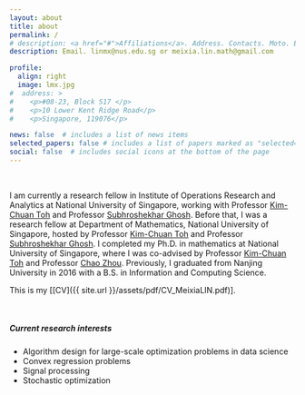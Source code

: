 ```yaml
---
layout: about
title: about
permalink: /
# description: <a href="#">Affiliations</a>. Address. Contacts. Moto. Etc.
description: Email. linmx@nus.edu.sg or meixia.lin.math@gmail.com

profile:
  align: right
  image: lmx.jpg
#  address: >
#    <p>#08-23, Block S17 </p>
#    <p>10 Lower Kent Ridge Road</p>
#    <p>Singapore, 119076</p>

news: false  # includes a list of news items
selected_papers: false # includes a list of papers marked as "selected={true}"
social: false  # includes social icons at the bottom of the page
---
```


&nbsp;

I am currently a research fellow in Institute of Operations Research and Analytics at National University of Singapore, working with Professor <a href="https://blog.nus.edu.sg/mattohkc/" style="text-decoration: underline;"> Kim-Chuan Toh</a> and Professor <a href="https://subhro-ghosh.github.io/" style="text-decoration: underline;"> Subhroshekhar Ghosh</a>. Before that, I was a research fellow at Department of Mathematics, National University of Singapore, hosted by Professor <a href="https://blog.nus.edu.sg/mattohkc/" style="text-decoration: underline;"> Kim-Chuan Toh</a> and Professor <a href="https://subhro-ghosh.github.io/" style="text-decoration: underline;"> Subhroshekhar Ghosh</a>. I completed my Ph.D. in mathematics at National University of Singapore, where I was co-advised by Professor <a href="https://blog.nus.edu.sg/mattohkc/" style="text-decoration: underline;"> Kim-Chuan Toh</a> and Professor <a href="https://matzc.github.io/" style="text-decoration: underline;"> Chao Zhou</a>. Previously, I graduated from Nanjing University in 2016 with a B.S. in Information and Computing Science. 

This is my [[CV]({{ site.url }}/assets/pdf/CV_MeixiaLIN.pdf)].

&nbsp;

##### Current research interests #####
* Algorithm design for large-scale optimization problems in data science
* Convex regression problems
* Signal processing
* Stochastic optimization
